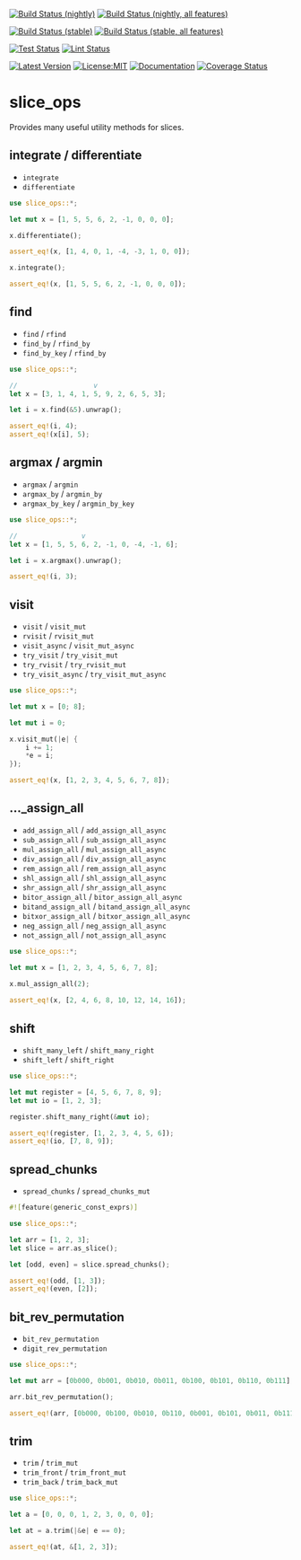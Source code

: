 [![Build Status (nightly)](https://github.com/sigurd4/slice_ops/workflows/Build-nightly/badge.svg)](https://github.com/sigurd4/slice_ops/actions/workflows/build-nightly.yml)
[![Build Status (nightly, all features)](https://github.com/sigurd4/slice_ops/workflows/Build-nightly-all-features/badge.svg)](https://github.com/sigurd4/slice_ops/actions/workflows/build-nightly-all-features.yml)

[![Build Status (stable)](https://github.com/sigurd4/slice_ops/workflows/Build-stable/badge.svg)](https://github.com/sigurd4/slice_ops/actions/workflows/build-stable.yml)
[![Build Status (stable, all features)](https://github.com/sigurd4/slice_ops/workflows/Build-stable-all-features/badge.svg)](https://github.com/sigurd4/slice_ops/actions/workflows/build-stable-all-features.yml)

[![Test Status](https://github.com/sigurd4/slice_ops/workflows/Test/badge.svg)](https://github.com/sigurd4/slice_ops/actions/workflows/test.yml)
[![Lint Status](https://github.com/sigurd4/slice_ops/workflows/Lint/badge.svg)](https://github.com/sigurd4/slice_ops/actions/workflows/lint.yml)

[![Latest Version](https://img.shields.io/crates/v/slice_ops.svg)](https://crates.io/crates/slice_ops)
[![License:MIT](https://img.shields.io/badge/License-MIT-yellow.svg)](https://opensource.org/licenses/MIT)
[![Documentation](https://img.shields.io/docsrs/slice_ops)](https://docs.rs/slice_ops)
[![Coverage Status](https://img.shields.io/codecov/c/github/sigurd4/slice_ops)](https://app.codecov.io/github/sigurd4/slice_ops)

# slice_ops

Provides many useful utility methods for slices.

## integrate / differentiate

- `integrate`
- `differentiate`

```rust
use slice_ops::*;

let mut x = [1, 5, 5, 6, 2, -1, 0, 0, 0];

x.differentiate();

assert_eq!(x, [1, 4, 0, 1, -4, -3, 1, 0, 0]);

x.integrate();

assert_eq!(x, [1, 5, 5, 6, 2, -1, 0, 0, 0]);
```

## find

- `find` / `rfind`
- `find_by` / `rfind_by`
- `find_by_key` / `rfind_by`

```rust
use slice_ops::*;

//                   v
let x = [3, 1, 4, 1, 5, 9, 2, 6, 5, 3];

let i = x.find(&5).unwrap();

assert_eq!(i, 4);
assert_eq!(x[i], 5);
```

## argmax / argmin

- `argmax` / `argmin`
- `argmax_by` / `argmin_by`
- `argmax_by_key` / `argmin_by_key`

```rust
use slice_ops::*;

//                v
let x = [1, 5, 5, 6, 2, -1, 0, -4, -1, 6];

let i = x.argmax().unwrap();

assert_eq!(i, 3);
```

## visit

- `visit` / `visit_mut`
- `rvisit` / `rvisit_mut`
- `visit_async` / `visit_mut_async`
- `try_visit` / `try_visit_mut`
- `try_rvisit` / `try_rvisit_mut`
- `try_visit_async` / `try_visit_mut_async`

```rust
use slice_ops::*;

let mut x = [0; 8];

let mut i = 0;

x.visit_mut(|e| {
    i += 1;
    *e = i;
});

assert_eq!(x, [1, 2, 3, 4, 5, 6, 7, 8]);
```

## ..._assign_all

- `add_assign_all` / `add_assign_all_async`
- `sub_assign_all` / `sub_assign_all_async`
- `mul_assign_all` / `mul_assign_all_async`
- `div_assign_all` / `div_assign_all_async`
- `rem_assign_all` / `rem_assign_all_async`
- `shl_assign_all` / `shl_assign_all_async`
- `shr_assign_all` / `shr_assign_all_async`
- `bitor_assign_all` / `bitor_assign_all_async`
- `bitand_assign_all` / `bitand_assign_all_async`
- `bitxor_assign_all` / `bitxor_assign_all_async`
- `neg_assign_all` / `neg_assign_all_async`
- `not_assign_all` / `not_assign_all_async`

```rust
use slice_ops::*;

let mut x = [1, 2, 3, 4, 5, 6, 7, 8];

x.mul_assign_all(2);
   
assert_eq!(x, [2, 4, 6, 8, 10, 12, 14, 16]);
```

## shift

- `shift_many_left` / `shift_many_right`
- `shift_left` / `shift_right`

```rust
use slice_ops::*;

let mut register = [4, 5, 6, 7, 8, 9];
let mut io = [1, 2, 3];

register.shift_many_right(&mut io);

assert_eq!(register, [1, 2, 3, 4, 5, 6]);
assert_eq!(io, [7, 8, 9]);
```

## spread_chunks

- `spread_chunks` / `spread_chunks_mut`

```rust
#![feature(generic_const_exprs)]

use slice_ops::*;

let arr = [1, 2, 3];
let slice = arr.as_slice();

let [odd, even] = slice.spread_chunks();

assert_eq!(odd, [1, 3]);
assert_eq!(even, [2]);
```

## bit_rev_permutation

- `bit_rev_permutation`
- `digit_rev_permutation`

```rust
use slice_ops::*;

let mut arr = [0b000, 0b001, 0b010, 0b011, 0b100, 0b101, 0b110, 0b111];

arr.bit_rev_permutation();

assert_eq!(arr, [0b000, 0b100, 0b010, 0b110, 0b001, 0b101, 0b011, 0b111])
```

## trim

- `trim` / `trim_mut`
- `trim_front` / `trim_front_mut`
- `trim_back` / `trim_back_mut`

```rust
use slice_ops::*;

let a = [0, 0, 0, 1, 2, 3, 0, 0, 0];

let at = a.trim(|&e| e == 0);

assert_eq!(at, &[1, 2, 3]);
```
